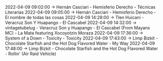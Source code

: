 2022-04-09 09:02:00 -> Hernán Casciari - Hemisferio Derecho - Técnicas Literarias
2022-04-09 09:05:00 -> Hernán Casciari - Hemisferio Derecho - El nombre de todas las cosas
2022-04-09 14:28:00 -> Tlen Huicani - Veracruz Son Y Huapango - El Cascabel
2022-04-09 14:32:00 -> vintagetubelug - Veracruz Son y Huapango - El Cascabel (From Mayans MC) - La Mata featuring Xocoyotzin Moraza
2022-04-09 17:36:00 -> System of a Down - Toxicity - Toxicity
2022-04-09 17:43:00 -> Limp Bizkit - Chocolate Starfish and the Hot Dog Flavored Water - My Way
2022-04-09 17:48:00 -> Limp Bizkit - Chocolate Starfish and the Hot Dog Flavored Water - Rollin' (Air Raid Vehicle)
